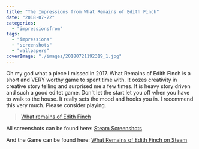 ```yaml
---
title: "The Impressions from What Remains of Edith Finch"
date: "2018-07-22"
categories: 
  - "impressionsfrom"
tags: 
  - "impressions"
  - "screenshots"
  - "wallpapers"
coverImage: "./images/20180721192319_1.jpg"
---
```


Oh my god what a piece I missed in 2017. What Remains of Edith Finch is a short and VERY worthy game to spent time with. It oozes creativity in creative story telling and surprised me a few times. It is heavy story driven and such a good editet game. Don't let the start let you off when you have to walk to the house. It really sets the mood and hooks you in. I recommend this very much. Please consider playing.

> [What remains of Edith Finch](//imgur.com/hfYGhzB)

<script async src="//s.imgur.com/min/embed.js" charset="utf-8"></script>

All screenshots can be found here: [Steam Screenshots](https://steamcommunity.com/id/Thecell/screenshots/?appid=501300&sort=oldestfirst&browsefilter=myfiles&view=imagewall)

And the Game can be found here: [What Remains of Edith Finch on Steam](https://store.steampowered.com/app/501300/)
